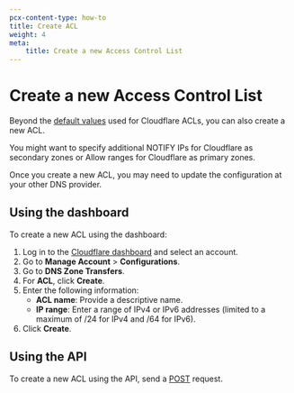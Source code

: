 ```yaml
---
pcx-content-type: how-to
title: Create ACL
weight: 4
meta:
    title: Create a new Access Control List
---
```


# Create a new Access Control List

Beyond the [default values](/dns/zone-setups/zone-transfers/access-control-lists/default-values/) used for Cloudflare ACLs, you can also create a new ACL.

You might want to specify additional NOTIFY IPs for Cloudflare as secondary zones or Allow ranges for Cloudflare as primary zones.

Once you create a new ACL, you may need to update the configuration at your other DNS provider.

## Using the dashboard

To create a new ACL using the dashboard:

1. Log in to the [Cloudflare dashboard](https://dash.cloudflare.com/login) and select an account.
2. Go to **Manage Account** > **Configurations**.
3. Go to **DNS Zone Transfers**.
4. For **ACL**, click **Create**.
5. Enter the following information:
    - **ACL name**: Provide a descriptive name.
    - **IP range**: Enter a range of IPv4 or IPv6 addresses (limited to a maximum of /24 for IPv4 and /64 for IPv6).
6. Click **Create**.

## Using the API

To create a new ACL using the API, send a [POST](https://api.cloudflare.com/#secondary-dns-acl--create-acl) request.